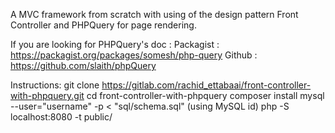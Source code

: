 A MVC framework from scratch with using of the design pattern Front Controller and PHPQuery for page rendering.

If you are looking for PHPQuery's doc :
    Packagist : <https://packagist.org/packages/somesh/php-query>
    Github : <https://github.com/slaith/phpQuery>

Instructions:
    git clone https://gitlab.com/rachid_ettabaai/front-controller-with-phpquery.git
    cd front-controller-with-phpquery
    composer install
    mysql --user="username" -p < "sql/schema.sql" (using MySQL id)
    php -S localhost:8080 -t public/